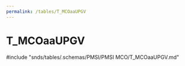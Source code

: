 ```yaml
---
permalink: /tables/T_MCOaaUPGV
---
```

# T\_MCOaaUPGV
<!-- SPDX-License-Identifier: MPL-2.0 -->

<!-- ATTENTION : Ne pas supprimer ou modifier la ligne ci-dessous -->
#include "snds/tables/.schemas/PMSI/PMSI MCO/T_MCOaaUPGV.md"
<!-- ATTENTION : Ne pas supprimer ou modifier la ligne ci-dessus -->
